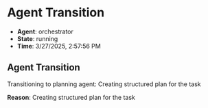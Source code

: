 # Agent Transition

- **Agent**: orchestrator
- **State**: running
- **Time**: 3/27/2025, 2:57:56 PM

## Agent Transition

Transitioning to planning agent: Creating structured plan for the task

**Reason**: Creating structured plan for the task

